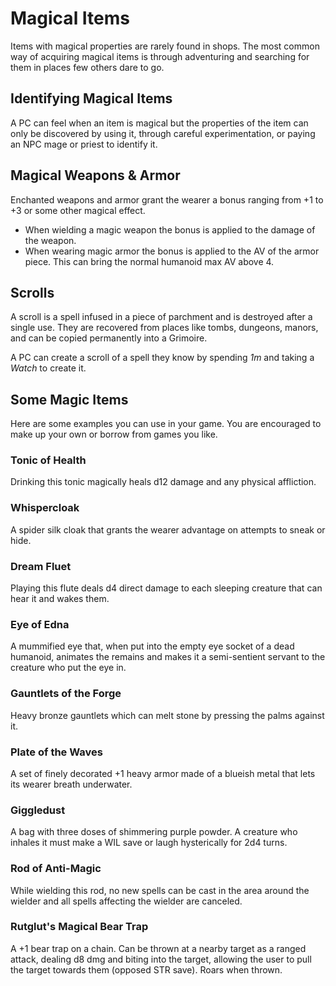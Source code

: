 # Magical Items
Items with magical properties are rarely found in shops. The most common way of acquiring magical items is through adventuring and searching for them in places few others dare to go.
## Identifying Magical Items
A PC can feel when an item is magical but the properties of the item can only be discovered by using it, through careful experimentation, or paying an NPC mage or priest to identify it.
## Magical Weapons & Armor
Enchanted weapons and armor grant the wearer a bonus ranging from +1 to +3 or some other magical effect.
- When wielding a magic weapon the bonus is applied to the damage of the weapon.
- When wearing magic armor the bonus is applied to the AV of the armor piece. This can bring the normal humanoid max AV above 4.

## Scrolls
A scroll is a spell infused in a piece of parchment and is destroyed after a single use. They are recovered from places like tombs, dungeons, manors, and can be copied permanently into a Grimoire.

A PC can create a scroll of a spell they know by spending *1m* and taking a *Watch* to create it.
## Some Magic Items
Here are some examples you can use in your game. You are encouraged to make up your own or borrow from games you like.

### Tonic of Health
Drinking this tonic magically heals d12 damage and any physical affliction.
### Whispercloak
A spider silk cloak that grants the wearer advantage on attempts to sneak or hide.
### Dream Fluet
Playing this flute deals d4 direct damage to each sleeping creature that can hear it and wakes them.
### Eye of Edna
A mummified eye that, when put into the empty eye socket of a dead humanoid, animates the remains and makes it a semi-sentient servant to the creature who put the eye in.
### Gauntlets of the Forge
Heavy bronze gauntlets which can melt stone by pressing the palms against it.
### Plate of the Waves
A set of finely decorated +1 heavy armor made of a blueish metal that lets its wearer breath underwater.
### Giggledust
A bag with three doses of shimmering purple powder. A creature who inhales it must make a WIL save or laugh hysterically for 2d4 turns.
### Rod of Anti-Magic
While wielding this rod, no new spells can be cast in the area around the wielder and all spells affecting the wielder are canceled.
### Rutglut's Magical Bear Trap
A +1 bear trap on a chain. Can be thrown at a nearby target as a ranged attack, dealing d8 dmg and biting into the target, allowing the user to pull the target towards them (opposed STR save). Roars when thrown.